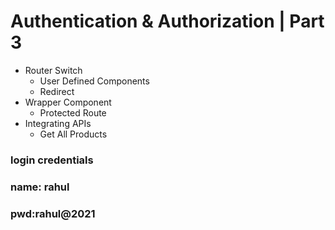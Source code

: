 # Authentication & Authorization | Part 3

- Router Switch
  - User Defined Components
  - Redirect
- Wrapper Component
  - Protected Route
- Integrating APIs
  - Get All Products

### login credentials
### name: rahul </br>
### pwd:rahul@2021
